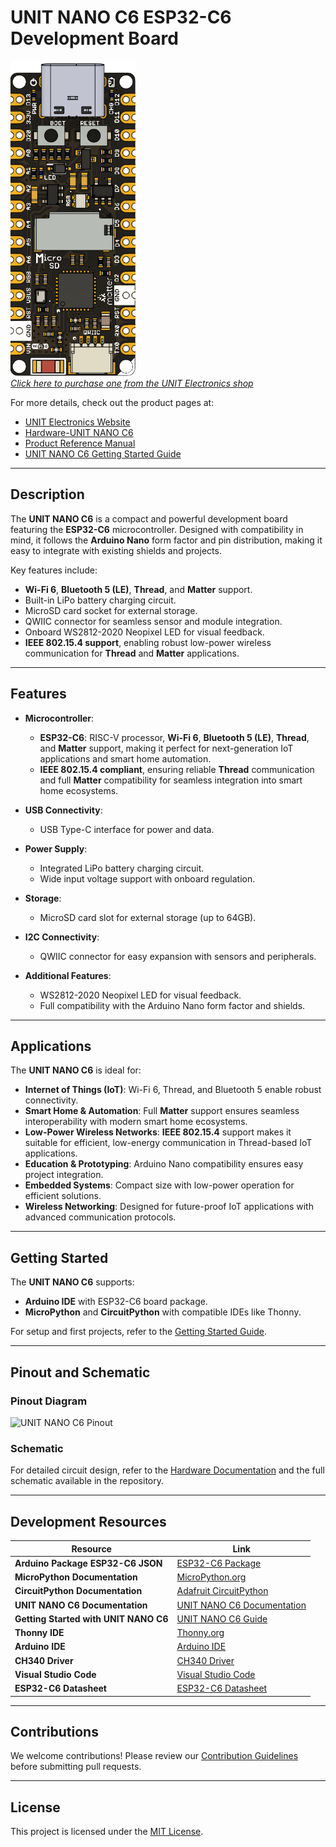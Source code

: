 # UNIT NANO C6 ESP32-C6 Development Board

<a href="https://uelectronics.com/producto/unit-nano-c6/"><img src="HARDWARE/Resources/TOP(1V6).png" width="200px"><br/>
*Click here to purchase one from the UNIT Electronics shop*</a>

For more details, check out the product pages at:
* [UNIT Electronics Website](https://uelectronics.com/)
* [Hardware-UNIT NANO C6](https://github.com/UNIT-Electronics/UNIT-NANO-C6/tree/main/HARDWARE)
* [Product Reference Manual](https://github.com/UNIT-Electronics/UNIT-NANO-C6/blob/main/UNIT-NANO-C6(Product%20Reference%20Manual%20)%5BEN%5D.pdf)
* [UNIT NANO C6 Getting Started Guide](https://unit-electronics.github.io/UNIT-NANO-C6/index.html)

---

## Description

The **UNIT NANO C6** is a compact and powerful development board featuring the **ESP32-C6** microcontroller. Designed with compatibility in mind, it follows the **Arduino Nano** form factor and pin distribution, making it easy to integrate with existing shields and projects.

Key features include:
- **Wi-Fi 6**, **Bluetooth 5 (LE)**, **Thread**, and **Matter** support.
- Built-in LiPo battery charging circuit.
- MicroSD card socket for external storage.
- QWIIC connector for seamless sensor and module integration.
- Onboard WS2812-2020 Neopixel LED for visual feedback.
- **IEEE 802.15.4 support**, enabling robust low-power wireless communication for **Thread** and **Matter** applications.

---

## Features

- **Microcontroller**:
  - **ESP32-C6**: RISC-V processor, **Wi-Fi 6**, **Bluetooth 5 (LE)**, **Thread**, and **Matter** support, making it perfect for next-generation IoT applications and smart home automation.
  - **IEEE 802.15.4 compliant**, ensuring reliable **Thread** communication and full **Matter** compatibility for seamless integration into smart home ecosystems.

- **USB Connectivity**:
  - USB Type-C interface for power and data.

- **Power Supply**:
  - Integrated LiPo battery charging circuit.
  - Wide input voltage support with onboard regulation.

- **Storage**:
  - MicroSD card slot for external storage (up to 64GB).

- **I2C Connectivity**:
  - QWIIC connector for easy expansion with sensors and peripherals.

- **Additional Features**:
  - WS2812-2020 Neopixel LED for visual feedback.
  - Full compatibility with the Arduino Nano form factor and shields.

---

## Applications

The **UNIT NANO C6** is ideal for:
- **Internet of Things (IoT)**: Wi-Fi 6, Thread, and Bluetooth 5 enable robust connectivity.
- **Smart Home & Automation**: Full **Matter** support ensures seamless interoperability with modern smart home ecosystems.
- **Low-Power Wireless Networks**: **IEEE 802.15.4** support makes it suitable for efficient, low-energy communication in Thread-based IoT applications.
- **Education & Prototyping**: Arduino Nano compatibility ensures easy project integration.
- **Embedded Systems**: Compact size with low-power operation for efficient solutions.
- **Wireless Networking**: Designed for future-proof IoT applications with advanced communication protocols.

---

## Getting Started

The **UNIT NANO C6** supports:
- **Arduino IDE** with ESP32-C6 board package.
- **MicroPython** and **CircuitPython** with compatible IDEs like Thonny.

For setup and first projects, refer to the [Getting Started Guide](https://unit-electronics.github.io/UNIT-NANO-C6/index.html).

---

## Pinout and Schematic

### Pinout Diagram
![UNIT NANO C6 Pinout](HARDWARE/Resources/Pinout.png)

### Schematic
For detailed circuit design, refer to the [Hardware Documentation](https://github.com/UNIT-Electronics/UNIT-NANO-C6/tree/main/HARDWARE) and the full schematic available in the repository.

---

## Development Resources

| Resource                                   | Link                                                                                   |
|-------------------------------------------|----------------------------------------------------------------------------------------|
| **Arduino Package ESP32-C6 JSON**         | [ESP32-C6 Package](https://github.com/UNIT-Electronics/Uelectronics-ESP32-Arduino-Package) |
| **MicroPython Documentation**             | [MicroPython.org](https://micropython.org/)                                            |
| **CircuitPython Documentation**           | [Adafruit CircuitPython](https://circuitpython.org/)                                   |
| **UNIT NANO C6 Documentation**            | [UNIT NANO C6 Documentation](https://github.com/UNIT-Electronics/UNIT-NANO-C6)        |
| **Getting Started with UNIT NANO C6**     | [UNIT NANO C6 Guide](https://unit-electronics.github.io/UNIT-NANO-C6/index.html)      |
| **Thonny IDE**                            | [Thonny.org](https://thonny.org/)                                                     |
| **Arduino IDE**                           | [Arduino IDE](https://www.arduino.cc/en/software)                                     |
| **CH340 Driver**                          | [CH340 Driver](http://www.wch-ic.com/downloads/CH341SER_ZIP.html)                     |
| **Visual Studio Code**                    | [Visual Studio Code](https://code.visualstudio.com/download)                          |
| **ESP32-C6 Datasheet**                    | [ESP32-C6 Datasheet](https://www.espressif.com/sites/default/files/documentation/esp32-c6_datasheet_en.pdf) |

---

## Contributions

We welcome contributions! Please review our [Contribution Guidelines](CONTRIBUTING.md) before submitting pull requests.

---

## License

This project is licensed under the [MIT License](LICENSE).

